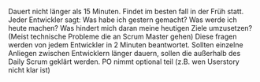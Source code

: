 Dauert nicht länger als 15 Minuten.
Findet im besten fall in der Früh statt.
Jeder Entwickler sagt:
	Was habe ich gestern gemacht?
	Was werde ich heute machen?
	Was hindert mich daran meine heutigen Ziele umzusetzen? (Meist technische Probleme die an Scrum Master gehen)
Diese fragen werden von jedem Entwickler in 2 Minuten beantwortet.
Sollten einzelne Anliegen zwischen Entwicklern länger dauern, sollen die außerhalb des Daily Scrum geklärt werden.
PO nimmt optional teil (z.B. wen Userstory nicht klar ist)